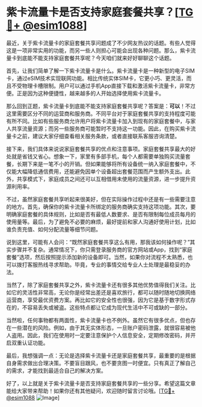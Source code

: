 # 紫卡流量卡是否支持家庭套餐共享？[[TG💪+ @esim1088](https://t.me/s/esim1088)]

最近，关于紫卡流量卡的家庭套餐共享问题成了不少网友热议的话题。有些人觉得这是一项非常实用的功能，而另一些人则担心可能会出现各种问题。那么，紫卡流量卡到底能不能支持家庭套餐共享呢？今天咱们就来好好聊聊这个话题。

首先，让我们简单了解一下紫卡流量卡是什么。紫卡流量卡是一种新型的电子SIM卡，通过eSIM技术实现联网功能。相比传统实体SIM卡，它更小巧、更灵活，而且不受物理卡槽限制。用户可以通过手机App直接下载和激活紫卡流量卡，非常方便。正是因为这种便捷性，越来越多的人开始选择使用紫卡流量卡。

那么回到正题，紫卡流量卡到底能不能支持家庭套餐共享呢？答案是：**可以**！不过这里需要区分不同的运营商和服务商。不同平台对于家庭套餐共享的支持程度可能有所不同。比如有些服务商允许用户将紫卡流量卡加入到现有的家庭套餐中，与家人共享流量资源；而另一些服务商可能暂时不支持这一功能。因此，在购买紫卡流量卡之前，建议大家仔细查看相关服务条款，或者直接联系客服咨询清楚。

接下来，我们具体来说说家庭套餐共享的优点和注意事项。家庭套餐共享最大的好处就是省钱又省心。想象一下，家里有多部手机，每个人都需要单独购买流量套餐，长期下来是一笔不小的开销。但如果能够将所有设备统一纳入家庭套餐中，不仅能大幅降低通信费用，还能避免因单个设备超出套餐范围而产生额外支出。此外，共享模式下，家庭成员之间还可以互相借用未使用的流量资源，进一步提升资源利用率。

不过，虽然家庭套餐共享听起来很美好，但在实际操作过程中还是有一些需要注意的地方。首先，确保你的紫卡流量卡所绑定的服务商确实支持这项功能。其次，要明确家庭套餐的具体规则，比如是否有最低人数要求、是否有限制每位成员每月的使用量等。最后，为了避免不必要的麻烦，最好提前和家人沟通好使用计划，比如谁负责充值、如何分配流量等细节问题。

说到这里，可能有人会问：“既然家庭套餐共享这么有用，那我该如何操作呢？”其实步骤并不复杂。通常情况下，你只需登录服务商的官方网站或App，找到“家庭套餐”选项，然后按照提示添加新的设备即可。当然，如果你对流程不太熟悉，也可以拨打客服热线寻求帮助。毕竟，专业的事情交给专业人士处理是最稳妥的办法。

当然了，除了家庭套餐共享之外，紫卡流量卡还有很多其他优势值得我们关注。比如它的灵活性非常高，无论你是经常出差还是喜欢旅行，都可以随时随地切换网络运营商，享受最优资费方案。再比如它的安全性也很强，因为它是基于数字形式存在的，不容易丢失或被盗。这些特点都让它成为现代生活中不可或缺的一部分。

当然啦，任何事物都有两面性，紫卡流量卡也不例外。虽然它有很多优点，但也存在一些潜在的风险。例如，由于其无实体形态，一旦账户密码泄露，就很容易被他人盗用。因此，我们在使用时一定要注意保护个人信息安全，定期修改密码，并开启双重认证功能。

最后，我想强调一点：无论是选择紫卡流量卡还是家庭套餐共享，最重要的是根据自身需求做出合理决策。不要盲目跟风，也不要贪图一时便宜。只有真正了解自己的需求，才能找到最适合自己的解决方案。

好了，以上就是关于紫卡流量卡是否支持家庭套餐共享的一些分享。希望这篇文章能给大家带来帮助！如果你还有其他疑问，欢迎随时留言讨论哦。[[TG💪+ @esim1088](https://t.me/s/esim1088) ![Image](https://i.postimg.cc/4NQfJmqS/Snipaste-2025-05-13-00-14-12.png)]